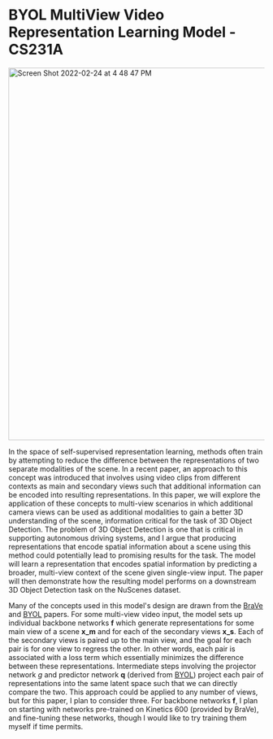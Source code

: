 # BYOL MultiView Video Representation Learning Model - CS231A

<img width="733" alt="Screen Shot 2022-02-24 at 4 48 47 PM" src="https://user-images.githubusercontent.com/57520931/155636342-2c02e031-a11a-4964-9fac-f011f9d46061.png">

In the space of self-supervised representation learning, methods often train by attempting to reduce the difference between the representations of two separate modalities of the scene. In a recent paper, an approach to this concept was introduced that involves using video clips from different contexts as main and secondary views such that additional information can be encoded into resulting representations. In this paper, we will explore the application of these concepts to multi-view scenarios in which additional camera views can be used as additional modalities to gain a better 3D understanding of the scene, information critical for the task of 3D Object Detection. The problem of 3D Object Detection is one that is critical in supporting autonomous driving systems, and I argue that producing representations that encode spatial information about a scene using this method could potentially lead to promising results for the task. The model will learn a representation that encodes spatial information by predicting a broader, multi-view context of the scene given single-view input. The paper will then demonstrate how the resulting model performs on a downstream 3D Object Detection task on the NuScenes dataset.

Many of the concepts used in this model's design are drawn from the [BraVe](https://arxiv.org/pdf/2103.16559.pdf) and [BYOL](https://arxiv.org/pdf/2006.07733.pdf) papers. For some multi-view video input, the model sets up individual backbone networks **f** which generate representations for some main view of a scene **x_m** and for each of the secondary views **x_s**. Each of the secondary views is paired up to the main view, and the goal for each pair is for one view to regress the other. In other words, each pair is associated with a loss term which essentially minimizes the difference between these representations. Intermediate steps involving the projector network $g$ and predictor network **q** (derived from [BYOL](https://arxiv.org/pdf/2006.07733.pdf)) project each pair of representations into the same latent space such that we can directly compare the two. This approach could be applied to any number of views, but for this paper, I plan to consider three. For backbone networks **f**, I plan on starting with networks pre-trained on Kinetics 600 (provided by BraVe), and fine-tuning these networks, though I would like to try training them myself if time permits.
